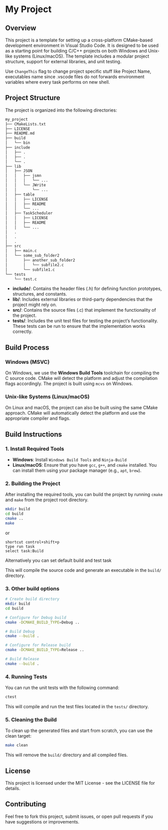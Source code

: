 # My Project

## Overview
This project is a template for setting up a cross-platform CMake-based development environment in Visual Studio Code. It is designed to be used as a starting point for building C/C++ projects on both Windows and Unix-like systems (Linux/macOS). The template includes a modular project structure, support for external libraries, and unit testing.

Use ```ChangeThis``` flag to change project specific stuff like Project Name, executables name since .vscode files do not forwards environment variables where every task performs on new shell. 

## Project Structure

The project is organized into the following directories:

```bash
my_project
├── CMakeLists.txt
├── LICENSE
├── README.md
├── build
│   └── bin
├── include
│   ├── .
│   ├── .
│   └── .
├── lib
│   ├── JSON
│   │   ├── jsmn
│   │   │   └── ...
│   │   └── JWrite
│   │       └── ...
│   ├── table
│   │   ├── LICENSE
│   │   ├── README
│   │   └── ...
│   ├── TaskScheduler
│   │   ├── LICENSE
│   │   ├── README
│   │   └── ...
│   .
│   .
│   .
├── src
│   ├── main.c
│   └── some_sub_folder2
│       ├── another_sub_folder2
│       │   └── subfile2.c
│       └── subfile1.c
└── tests
    └── test.c
```

- **include/**: Contains the header files (.h) for defining function prototypes, structures, and constants.
- **lib/**: Includes external libraries or third-party dependencies that the project might rely on.
- **src/**: Contains the source files (.c) that implement the functionality of the project.
- **tests/**: Includes the unit test files for testing the project’s functionality. These tests can be run to ensure that the implementation works correctly.

## Build Process

### Windows (MSVC)

On Windows, we use the **Windows Build Tools** toolchain for compiling the C source code. CMake will detect the platform and adjust the compilation flags accordingly. The project is built using `mcvs` on Windows.

### Unix-like Systems (Linux/macOS)

On Linux and macOS, the project can also be built using the same CMake approach. CMake will automatically detect the platform and use the appropriate compiler and flags.

## Build Instructions

### 1. Install Required Tools

- **Windows**: Install `Windows Build Tools` and `Ninja-Build`
- **Linux/macOS**: Ensure that you have `gcc`, `g++`, and `cmake` installed. You can install them using your package manager (e.g., `apt`, `brew`).

### 2. Building the Project

After installing the required tools, you can build the project by running `cmake` and `make` from the project root directory.

```bash
mkdir build
cd build
cmake ..
make
```
or
```
shortcut control+shift+p
type run task
select task:Build
```
Alternatively you can set default build and test task

This will compile the source code and generate an executable in the `build/` directory.

### 3. Other build options

```bash
# Create build directory
mkdir build
cd build

# Configure for Debug build
cmake -DCMAKE_BUILD_TYPE=Debug ..

# Build Debug
cmake --build .

# Configure for Release build
cmake -DCMAKE_BUILD_TYPE=Release ..

# Build Release
cmake --build .
```

### 4. Running Tests

You can run the unit tests with the following command:

```bash
ctest
```

This will compile and run the test files located in the `tests/` directory.

### 5. Cleaning the Build

To clean up the generated files and start from scratch, you can use the clean target:

```bash
make clean
```

This will remove the `build/` directory and all compiled files.

## License

This project is licensed under the MIT License - see the LICENSE file for details.

## Contributing

Feel free to fork this project, submit issues, or open pull requests if you have suggestions or improvements.